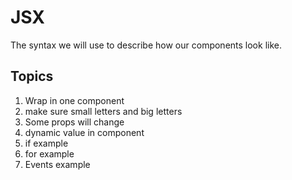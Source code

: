 # JSX

The syntax we will use to describe how our components look like.

## Topics

1. Wrap in one component
2. make sure small letters and big letters
3. Some props will change
4. dynamic value in component
5. if example
6. for example
7. Events example